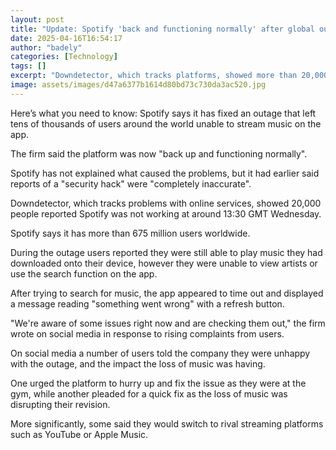 ```yaml
---
layout: post
title: "Update: Spotify 'back and functioning normally' after global outage"
date: 2025-04-16T16:54:17
author: "badely"
categories: [Technology]
tags: []
excerpt: "Downdetector, which tracks platforms, showed more than 20,000 people reported Spotify was not working on Wednesday."
image: assets/images/d47a6377b1614d80bd73c730da3ac520.jpg
---
```


Here’s what you need to know: Spotify says it has fixed an outage that left tens of thousands of users around the world unable to stream music on the app.

The firm said the platform was now "back up and functioning normally". 

Spotify has not explained what caused the problems, but it had earlier said reports of a "security hack" were "completely inaccurate". 

Downdetector, which tracks problems with online services, showed 20,000 people reported Spotify was not working at around 13:30 GMT Wednesday.

Spotify says it has more than 675 million users worldwide.

During the outage users reported they were still able to play music they had downloaded onto their device, however they were unable to view artists or use the search function on the app.

After trying to search for music, the app appeared to time out and displayed a message reading "something went wrong" with a refresh button.

"We're aware of some issues right now and are checking them out," the firm wrote on social media in response to rising complaints from users.

On social media a number of users told the company they were unhappy with the outage, and the impact the loss of music was having. 

One urged the platform to hurry up and fix the issue as they were at the gym, while another pleaded for a quick fix as the loss of music was disrupting their revision.

More significantly, some said they would switch to rival streaming platforms such as YouTube or Apple Music.

